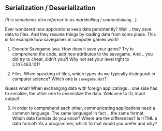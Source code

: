 ## Serialization / Deserialization
_(It is sometimes also referred to as marshalling / unmarshalling ..)_

Ever wondered how applications keep data persistently? Well .. they save data to files.
And they resume things by loading data from some place. This is for example how savegames in computer games work!

1. Execute Savegame.java. How does it save your game? Try to comprehend the code, add new attributes to the savegame.
And .. you did try to cheat, didn't you?!
Why not set your level right to 2.147.483.101?

2. Files. When speaking of files, which types do we typically distinguish in computer science? Which one is `savegame.dat`?

Guess what! When exchanging data with foreign applicatings .. one side has to serialize, the other one to deserialize the data. Welcome to IO, input output!

3. In order to comprehend each other, communicating applications need a common language. The same language! In fact .. the same format.
Which data formats do you know? Where are the differences? Is HTML a data format? As a programmer, which format would you prefer and why?
